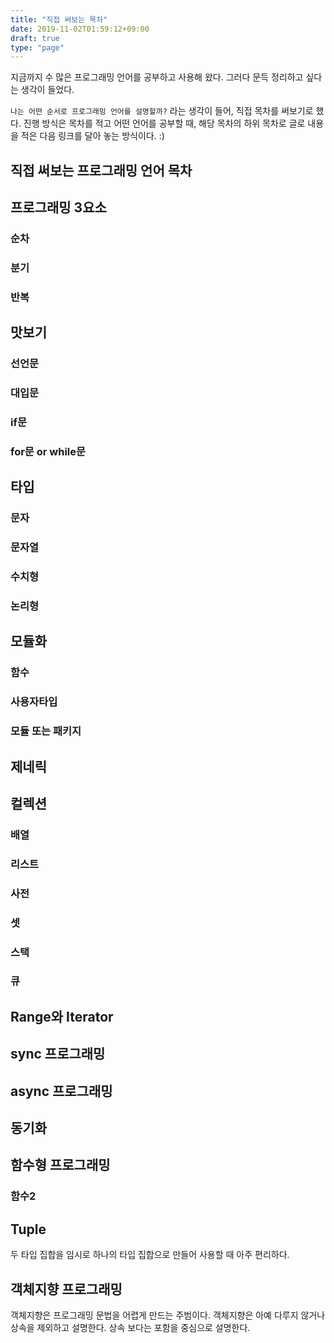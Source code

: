 ```yaml
---
title: "직접 써보는 목차"
date: 2019-11-02T01:59:12+09:00
draft: true
type: "page"
---
```


지금까지 수 많은 프로그래밍 언어를 공부하고 사용해 왔다. 그러다 문득 정리하고 싶다는 생각이 들었다. 

`나는 어떤 순서로 프로그래밍 언어를 설명할까?` 라는 생각이 들어, 직접 목차를 써보기로 했다. 진행 방식은 목차를 적고 어떤 언어를 공부할 때, 해당 목차의 하위 목차로 글로 내용을 적은 다음 링크를 달아 놓는 방식이다. :)


## 직접 써보는 프로그래밍 언어 목차

## 프로그래밍 3요소
### 순차
### 분기
### 반복

## 맛보기
### 선언문
### 대입문
### if문
### for문 or while문

## 타입
### 문자
### 문자열
### 수치형
### 논리형

## 모듈화
### 함수
### 사용자타입
### 모듈 또는 패키지

## 제네릭

## 컬렉션
### 배열
### 리스트
### 사전
### 셋
### 스택
### 큐

## Range와 Iterator

## sync 프로그래밍

## async 프로그래밍

## 동기화

## 함수형 프로그래밍
### 함수2

## Tuple
두 타입 집합을 임시로 하나의 타입 집합으로 만들어 사용할 때 아주 편리하다.

## 객체지향 프로그래밍
객체지향은 프로그래밍 문법을 어렵게 만드는 주범이다. 객체지향은 아예 다루지 않거나 상속을 제외하고 설명한다. 상속 보다는 포함을 중심으로 설명한다.





